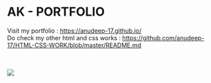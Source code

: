 #  AK - PORTFOLIO
  Visit my portfolio : https://anudeep-17.github.io/ <br/>
  Do check my other html and css works : https://github.com/anudeep-17/HTML-CSS-WORK/blob/master/README.md
  
  <br/>
  <br/>
  
  <img src="https://github.com/anudeep-17/anudeep-17.github.io/blob/main/portfolio.png" >
  

